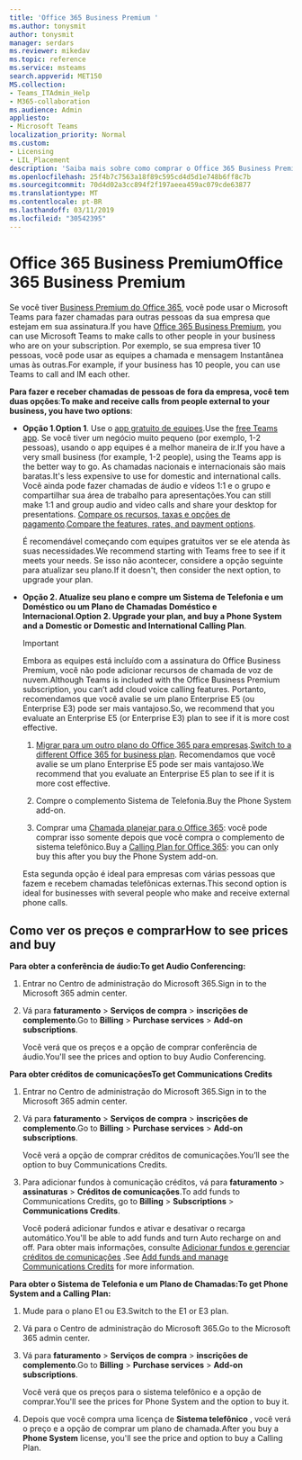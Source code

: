 ```yaml
---
title: 'Office 365 Business Premium '
ms.author: tonysmit
author: tonysmit
manager: serdars
ms.reviewer: mikedav
ms.topic: reference
ms.service: msteams
search.appverid: MET150
MS.collection:
- Teams_ITAdmin_Help
- M365-collaboration
ms.audience: Admin
appliesto:
- Microsoft Teams
localization_priority: Normal
ms.custom:
- Licensing
- LIL_Placement
description: 'Saiba mais sobre como comprar o Office 365 Business Premium planos, recursos e licenças de complemento. '
ms.openlocfilehash: 25f4b7c7563a18f89c595cd4d5d1e748b6ff8c7b
ms.sourcegitcommit: 70d4d02a3cc894f2f197aeea459ac079cde63877
ms.translationtype: MT
ms.contentlocale: pt-BR
ms.lasthandoff: 03/11/2019
ms.locfileid: "30542395"
---
```

# <a name="office-365-business-premium"></a><span data-ttu-id="9851c-103">Office 365 Business Premium</span><span class="sxs-lookup"><span data-stu-id="9851c-103">Office 365 Business Premium</span></span>

<span data-ttu-id="9851c-104">Se você tiver [Business Premium do Office 365](https://products.office.com/en/business/office-365-business-premium), você pode usar o Microsoft Teams para fazer chamadas para outras pessoas da sua empresa que estejam em sua assinatura.</span><span class="sxs-lookup"><span data-stu-id="9851c-104">If you have [Office 365 Business Premium](https://products.office.com/en/business/office-365-business-premium), you can use Microsoft Teams to make calls to other people in your business who are on your subscription.</span></span> <span data-ttu-id="9851c-105">Por exemplo, se sua empresa tiver 10 pessoas, você pode usar as equipes a chamada e mensagem Instantânea umas às outras.</span><span class="sxs-lookup"><span data-stu-id="9851c-105">For example, if your business has 10 people, you can use Teams to call and IM each other.</span></span>

<span data-ttu-id="9851c-106">**Para fazer e receber chamadas de pessoas de fora da empresa, você tem duas opções**:</span><span class="sxs-lookup"><span data-stu-id="9851c-106">**To make and receive calls from people external to your business, you have two options**:</span></span>

- <span data-ttu-id="9851c-107">**Opção 1**.</span><span class="sxs-lookup"><span data-stu-id="9851c-107">**Option 1**.</span></span> <span data-ttu-id="9851c-108">Use o [app gratuito de equipes](https://products.office.com/microsoft-teams/free).</span><span class="sxs-lookup"><span data-stu-id="9851c-108">Use the [free Teams app](https://products.office.com/microsoft-teams/free).</span></span> <span data-ttu-id="9851c-109">Se você tiver um negócio muito pequeno (por exemplo, 1-2 pessoas), usando o app equipes é a melhor maneira de ir.</span><span class="sxs-lookup"><span data-stu-id="9851c-109">If you have a very small business (for example, 1-2 people), using the Teams app is the better way to go.</span></span> <span data-ttu-id="9851c-110">As chamadas nacionais e internacionais são mais baratas.</span><span class="sxs-lookup"><span data-stu-id="9851c-110">It's less expensive to use for domestic and international calls.</span></span> <span data-ttu-id="9851c-111">Você ainda pode fazer chamadas de áudio e vídeos 1:1 e o grupo e compartilhar sua área de trabalho para apresentações.</span><span class="sxs-lookup"><span data-stu-id="9851c-111">You can still make 1:1 and group audio and video calls and share your desktop for presentations.</span></span> <span data-ttu-id="9851c-112">[Compare os recursos, taxas e opções de pagamento](https://products.office.com/microsoft-teams/free).</span><span class="sxs-lookup"><span data-stu-id="9851c-112">[Compare the features, rates, and payment options](https://products.office.com/microsoft-teams/free).</span></span>

     <span data-ttu-id="9851c-113">É recomendável começando com equipes gratuitos ver se ele atenda às suas necessidades.</span><span class="sxs-lookup"><span data-stu-id="9851c-113">We recommend starting with Teams free to see if it meets your needs.</span></span> <span data-ttu-id="9851c-114">Se isso não acontecer, considere a opção seguinte para atualizar seu plano.</span><span class="sxs-lookup"><span data-stu-id="9851c-114">If it doesn't, then consider the next option, to upgrade your plan.</span></span>

- <span data-ttu-id="9851c-115">**Opção 2. Atualize seu plano e compre um Sistema de Telefonia e um Doméstico ou um Plano de Chamadas Doméstico e Internacional**.</span><span class="sxs-lookup"><span data-stu-id="9851c-115">**Option 2. Upgrade your plan, and buy a Phone System and a Domestic or Domestic and International Calling Plan**.</span></span>

    > [!Important]
    > <span data-ttu-id="9851c-116">Embora as equipes está incluído com a assinatura do Office Business Premium, você não pode adicionar recursos de chamada de voz de nuvem.</span><span class="sxs-lookup"><span data-stu-id="9851c-116">Although Teams is included with the Office Business Premium subscription, you can’t add cloud voice calling features.</span></span> <span data-ttu-id="9851c-117">Portanto, recomendamos que você avalie se um plano Enterprise E5 (ou Enterprise E3) pode ser mais vantajoso.</span><span class="sxs-lookup"><span data-stu-id="9851c-117">So, we recommend that you evaluate an Enterprise E5 (or Enterprise E3) plan to see if it is more cost effective.</span></span>

    1. <span data-ttu-id="9851c-118">[Migrar para um outro plano do Office 365 para empresas](https://support.office.com/article/73318661-8f33-478b-bcc7-fb8d69dbb22a).</span><span class="sxs-lookup"><span data-stu-id="9851c-118">[Switch to a different Office 365 for business plan](https://support.office.com/article/73318661-8f33-478b-bcc7-fb8d69dbb22a).</span></span> <span data-ttu-id="9851c-119">Recomendamos que você avalie se um plano Enterprise E5 pode ser mais vantajoso.</span><span class="sxs-lookup"><span data-stu-id="9851c-119">We recommend that you evaluate an Enterprise E5 plan to see if it is more cost effective.</span></span>

    2. <span data-ttu-id="9851c-120">Compre o complemento Sistema de Telefonia.</span><span class="sxs-lookup"><span data-stu-id="9851c-120">Buy the Phone System add-on.</span></span>
    
    3. <span data-ttu-id="9851c-121">Comprar uma [Chamada planejar para o Office 365](../calling-plans-for-office-365.md): você pode comprar isso somente depois que você compra o complemento de sistema telefônico.</span><span class="sxs-lookup"><span data-stu-id="9851c-121">Buy a [Calling Plan for Office 365](../calling-plans-for-office-365.md): you can only buy this after you buy the Phone System add-on.</span></span>
    
    <span data-ttu-id="9851c-122">Esta segunda opção é ideal para empresas com várias pessoas que fazem e recebem chamadas telefônicas externas.</span><span class="sxs-lookup"><span data-stu-id="9851c-122">This second option is ideal for businesses with several people who make and receive external phone calls.</span></span>

## <a name="how-to-see-prices-and-buy"></a><span data-ttu-id="9851c-123">Como ver os preços e comprar</span><span class="sxs-lookup"><span data-stu-id="9851c-123">How to see prices and buy</span></span>
<span data-ttu-id="9851c-124"><a name="bkmk_buypremium"> </a></span><span class="sxs-lookup"><span data-stu-id="9851c-124"></span></span>

 <span data-ttu-id="9851c-125">**Para obter a conferência de áudio:**</span><span class="sxs-lookup"><span data-stu-id="9851c-125">**To get Audio Conferencing:**</span></span>

1. <span data-ttu-id="9851c-126">Entrar no Centro de administração do Microsoft 365.</span><span class="sxs-lookup"><span data-stu-id="9851c-126">Sign in to the Microsoft 365 admin center.</span></span>

2. <span data-ttu-id="9851c-127">Vá para **faturamento** > **Serviços de compra** > **inscrições de complemento**.</span><span class="sxs-lookup"><span data-stu-id="9851c-127">Go to **Billing** > **Purchase services** > **Add-on subscriptions**.</span></span>

   <span data-ttu-id="9851c-128">Você verá que os preços e a opção de comprar conferência de áudio.</span><span class="sxs-lookup"><span data-stu-id="9851c-128">You'll see the prices and option to buy Audio Conferencing.</span></span>

<span data-ttu-id="9851c-129">**Para obter créditos de comunicações**</span><span class="sxs-lookup"><span data-stu-id="9851c-129">**To get Communications Credits**</span></span>

1. <span data-ttu-id="9851c-130">Entrar no Centro de administração do Microsoft 365.</span><span class="sxs-lookup"><span data-stu-id="9851c-130">Sign in to the Microsoft 365 admin center.</span></span>

2. <span data-ttu-id="9851c-131">Vá para **faturamento** > **Serviços de compra** > **inscrições de complemento**.</span><span class="sxs-lookup"><span data-stu-id="9851c-131">Go to **Billing** > **Purchase services** > **Add-on subscriptions**.</span></span>

   <span data-ttu-id="9851c-132">Você verá a opção de comprar créditos de comunicações.</span><span class="sxs-lookup"><span data-stu-id="9851c-132">You’ll see the option to buy Communications Credits.</span></span>

3. <span data-ttu-id="9851c-133">Para adicionar fundos à comunicação créditos, vá para **faturamento** > **assinaturas** > **Créditos de comunicações**.</span><span class="sxs-lookup"><span data-stu-id="9851c-133">To add funds to Communications Credits, go to **Billing** > **Subscriptions** > **Communications Credits**.</span></span>

    <span data-ttu-id="9851c-134">Você poderá adicionar fundos e ativar e desativar o recarga automático.</span><span class="sxs-lookup"><span data-stu-id="9851c-134">You'll be able to add funds and turn Auto recharge on and off.</span></span> <span data-ttu-id="9851c-135">Para obter mais informações, consulte [Adicionar fundos e gerenciar créditos de comunicações](../add-funds-and-manage-communications-credits.md) .</span><span class="sxs-lookup"><span data-stu-id="9851c-135">See [Add funds and manage Communications Credits](../add-funds-and-manage-communications-credits.md) for more information.</span></span> 


<span data-ttu-id="9851c-136">**Para obter o Sistema de Telefonia e um Plano de Chamadas:**</span><span class="sxs-lookup"><span data-stu-id="9851c-136">**To get Phone System and a Calling Plan:**</span></span>

1. <span data-ttu-id="9851c-137">Mude para o plano E1 ou E3.</span><span class="sxs-lookup"><span data-stu-id="9851c-137">Switch to the E1 or E3 plan.</span></span>

2. <span data-ttu-id="9851c-138">Vá para o Centro de administração do Microsoft 365.</span><span class="sxs-lookup"><span data-stu-id="9851c-138">Go to the Microsoft 365 admin center.</span></span>

3. <span data-ttu-id="9851c-139">Vá para **faturamento** > **Serviços de compra** > **inscrições de complemento**.</span><span class="sxs-lookup"><span data-stu-id="9851c-139">Go to **Billing** > **Purchase services** > **Add-on subscriptions**.</span></span>

    <span data-ttu-id="9851c-140">Você verá que os preços para o sistema telefônico e a opção de comprar.</span><span class="sxs-lookup"><span data-stu-id="9851c-140">You'll see the prices for Phone System and the option to buy it.</span></span>

4. <span data-ttu-id="9851c-141">Depois que você compra uma licença de **Sistema telefônico** , você verá o preço e a opção de comprar um plano de chamada.</span><span class="sxs-lookup"><span data-stu-id="9851c-141">After you buy a **Phone System** license, you'll see the price and option to buy a Calling Plan.</span></span>